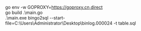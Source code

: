 
go env -w GOPROXY=https://goproxy.cn,direct   
go build .\main.go  
.\main.exe bingo2sql --start-file=C:\Users\Administrator\Desktop\binlog.000024 -t table.sql
